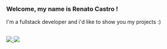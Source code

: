 ### Welcome, my name is Renato Castro !
I'm a fullstack developer and i'd like to show you my projects :) 

  
  ##
 
<div> 
  <a href="https://www.linkedin.com/in/renato-castro-b54b82249/" target="_blank"><img src="https://img.shields.io/badge/-LinkedIn-%230077B5?style=for-the-badge&logo=linkedin&logoColor=white" target="_blank"/> 
   <a href="https://portfolio-renatomcc.vercel.app" target="_blank"><img src="https://img.shields.io/badge/website-000000?style=for-the-badge&logo=About.me&logoColor=white" target="_blank"/>
 
</div>
